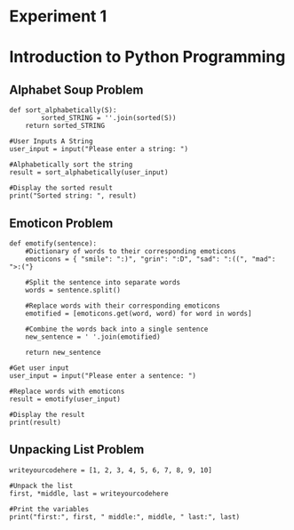 # Experiment 1
# Introduction to Python Programming


## Alphabet Soup Problem
````#Define function sorting string alphabetically
def sort_alphabetically(S):
		sorted_STRING = ''.join(sorted(S))
    return sorted_STRING

#User Inputs A String
user_input = input("Please enter a string: ")

#Alphabetically sort the string
result = sort_alphabetically(user_input)

#Display the sorted result
print("Sorted string: ", result)
````

## Emoticon Problem
````#Define the function that changes specific words of a sentence into an emoticon
def emotify(sentence):
    #Dictionary of words to their corresponding emoticons
    emoticons = { "smile": ":)", "grin": ":D", "sad": ":((", "mad": ">:("}
    
    #Split the sentence into separate words
    words = sentence.split()
    
    #Replace words with their corresponding emoticons
    emotified = [emoticons.get(word, word) for word in words]
    
    #Combine the words back into a single sentence
    new_sentence = ' '.join(emotified)
    
    return new_sentence
    
#Get user input
user_input = input("Please enter a sentence: ")

#Replace words with emoticons
result = emotify(user_input)

#Display the result
print(result)
````

## Unpacking List Problem
````#Define the list writeyourcode here
writeyourcodehere = [1, 2, 3, 4, 5, 6, 7, 8, 9, 10]

#Unpack the list
first, *middle, last = writeyourcodehere

#Print the variables
print("first:", first, " middle:", middle, " last:", last)
````
